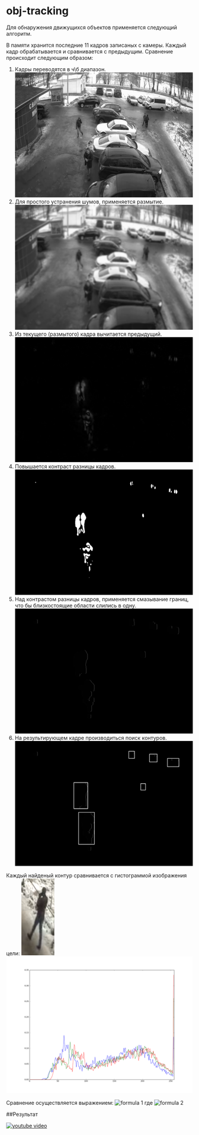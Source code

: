# obj-tracking

Для обнаружения движущихся объектов применяется следующий алгоритм.

В памяти хранится последние 11 кадров записаных с камеры.
Каждый кадр обрабатывается и сравнивается с предыдущим. Сравнение происходит следующим образом:

1. Кадры переводятся в ч\б диапазон.
![gray](data/frames/893-1-gray.jpg)
1. Для простого устранения шумов, применяется размытие.
![blure](data/frames/893-2-blure.jpg)
1. Из текущего (размытого) кадра вычитается предыдущий.
![delta](data/frames/893-3-delta.jpg)
1. Повышается контраст разницы кадров.
![thresh](data/frames/893-4-thresh.jpg)
1. Над контрастом разницы кадров, применяется смазывание границ, что бы близкостоящие области слились в одну.
![dil](data/frames/893-5-dil.jpg)
1. На результирующем кадре производиться поиск контуров.
![countours](data/frames/893-6-countours.jpg)

Каждый найденый контур сравнивается с гистограммой изображения цели:
![target](data/target.png)
![hist](data/hist.png)

Сравнение осуществляется выражением:
![formula 1](http://docs.opencv.org/2.4/_images/math/a97f7b5144b192bd40b04c165665c9eb1f5cceef.png)
где
![formula 2](http://docs.opencv.org/2.4/_images/math/438152c292378fc2e75dfa048289aaefe29756d2.png)


##Результат

[![youtube video](http://img.youtube.com/vi/6gwxjfIyjEE/0.jpg)](http://www.youtube.com/watch?v=6gwxjfIyjEE)

